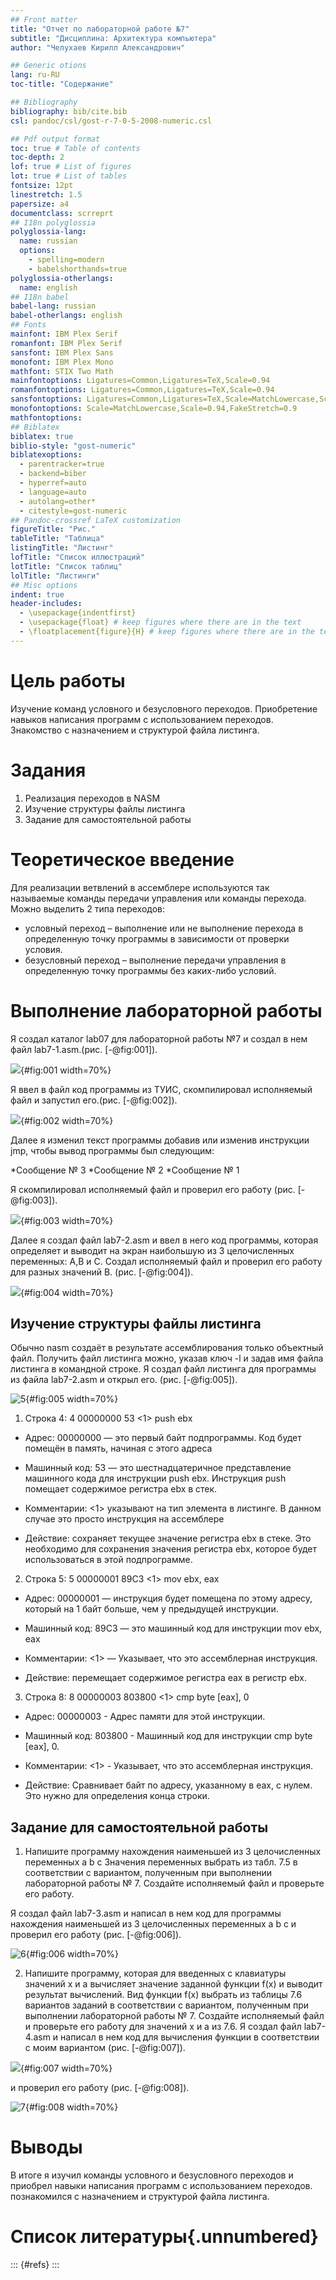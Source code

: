 ```yaml
---
## Front matter
title: "Отчет по лабораторной работе №7"
subtitle: "Дисциплина: Архитектура компьютерa"
author: "Челухаeв Кирилл Александрович"

## Generic otions
lang: ru-RU
toc-title: "Содержание"

## Bibliography
bibliography: bib/cite.bib
csl: pandoc/csl/gost-r-7-0-5-2008-numeric.csl

## Pdf output format
toc: true # Table of contents
toc-depth: 2
lof: true # List of figures
lot: true # List of tables
fontsize: 12pt
linestretch: 1.5
papersize: a4
documentclass: scrreprt
## I18n polyglossia
polyglossia-lang:
  name: russian
  options:
	- spelling=modern
	- babelshorthands=true
polyglossia-otherlangs:
  name: english
## I18n babel
babel-lang: russian
babel-otherlangs: english
## Fonts
mainfont: IBM Plex Serif
romanfont: IBM Plex Serif
sansfont: IBM Plex Sans
monofont: IBM Plex Mono
mathfont: STIX Two Math
mainfontoptions: Ligatures=Common,Ligatures=TeX,Scale=0.94
romanfontoptions: Ligatures=Common,Ligatures=TeX,Scale=0.94
sansfontoptions: Ligatures=Common,Ligatures=TeX,Scale=MatchLowercase,Scale=0.94
monofontoptions: Scale=MatchLowercase,Scale=0.94,FakeStretch=0.9
mathfontoptions:
## Biblatex
biblatex: true
biblio-style: "gost-numeric"
biblatexoptions:
  - parentracker=true
  - backend=biber
  - hyperref=auto
  - language=auto
  - autolang=other*
  - citestyle=gost-numeric
## Pandoc-crossref LaTeX customization
figureTitle: "Рис."
tableTitle: "Таблица"
listingTitle: "Листинг"
lofTitle: "Список иллюстраций"
lotTitle: "Список таблиц"
lolTitle: "Листинги"
## Misc options
indent: true
header-includes:
  - \usepackage{indentfirst}
  - \usepackage{float} # keep figures where there are in the text
  - \floatplacement{figure}{H} # keep figures where there are in the text
---
```


# Цель работы

Изучение команд условного и безусловного переходов. Приобретение навыков написания
программ с использованием переходов. Знакомство с назначением и структурой файла
листинга.

# Задания

1. Реализация переходов в NASM
2. Изучение структуры файлы листинга
3. Задание для самостоятельной работы

# Теоретическое введение

Для реализации ветвлений в ассемблере используются так называемые команды передачи
управления или команды перехода. Можно выделить 2 типа переходов:
* условный переход – выполнение или не выполнение перехода в определенную точку
программы в зависимости от проверки условия.
* безусловный переход – выполнение передачи управления в определенную точку программы без каких-либо условий.

# Выполнение лабораторной работы

Я создал каталог lab07 для лабораторной работы №7 и создал в нем файл lab7-1.asm.(рис. [-@fig:001]).

![](image/P1.jpg){#fig:001 width=70%}

Я ввел в файл код программы из ТУИС, скомпилировал исполняемый файл и запустил его.(рис. [-@fig:002]).

![](image/P2.jpg){#fig:002 width=70%}

Далее я изменил текст программы добавив или изменив инструкции jmp, чтобы вывод программы был следующим:

*Сообщение № 3
*Сообщение № 2
*Сообщение № 1

Я скомпилировал исполняемый файл и проверил его работу (рис. [-@fig:003]).

![](image/P3.jpg){#fig:003 width=70%}

Далее я создал файл lab7-2.asm и ввел в него код программы, которая определяет и выводит на экран наибольшую из 3 целочисленных переменных: A,B и C. Создал исполняемый файл и проверил его работу для разных значений B. (рис. [-@fig:004]).

![](image/P4.jpg){#fig:004 width=70%}

## Изучение структуры файлы листинга

Обычно nasm создаёт в результате ассемблирования только объектный файл. Получить
файл листинга можно, указав ключ -l и задав имя файла листинга в командной строке.
Я создал файл листинга для программы из файла lab7-2.asm и открыл его. (рис. [-@fig:005]).

![5](image/P5.jpg){#fig:005 width=70%}

1.  Строка 4: 4 00000000 53 <1> push ebx

* Адрес: 00000000 — это первый байт подпрограммы. Код будет помещён в память, начиная с этого адреса 

* Машинный код: 53 — это шестнадцатеричное представление машинного кода для инструкции push ebx. Инструкция push помещает содержимое регистра ebx в стек.

* Комментарии: <1> указывают на тип элемента в листинге. В данном случае это просто инструкция на ассемблере

* Действие: сохраняет текущее значение регистра ebx в стеке. Это необходимо для сохранения значения регистра ebx, которое будет использоваться в этой подпрограмме.

2. Строка 5: 5 00000001 89C3 <1> mov ebx, eax

* Адрес: 00000001 — инструкция будет помещена по этому адресу, который на 1 байт больше, чем у предыдущей инструкции.

* Машинный код: 89C3 — это машинный код для инструкции mov ebx, eax

* Комментарии: <1> — Указывает, что это ассемблерная инструкция.

* Действие: перемещает содержимое регистра eax в регистр ebx. 

3.  Строка 8: 8 00000003 803800 <1> cmp byte [eax], 0

* Адрес: 00000003 - Адрес памяти для этой инструкции.

* Машинный код: 803800 - Машинный код для инструкции cmp byte [eax], 0.

* Комментарии: <1> - Указывает, что это ассемблерная инструкция.

* Действие: Сравнивает байт по адресу, указанному в eax, с нулем. Это нужно для определения конца строки.



## Задание для самостоятельной работы

1. Напишите программу нахождения наименьшей из 3 целочисленных переменных a b c
Значения переменных выбрать из табл. 7.5 в соответствии с вариантом, полученным
при выполнении лабораторной работы № 7. Создайте исполняемый файл и проверьте
его работу. 

Я создал файл lab7-3.asm и написал в нем код для программы нахождения наименьшей из 3 целочисленных переменных a b c и проверил его работу (рис. [-@fig:006]).

![6](image/P6.jpg){#fig:006 width=70%}

2. Напишите программу, которая для введенных с клавиатуры значений x и a вычисляет
значение заданной функции f(x) и выводит результат вычислений. Вид функции f(x)
выбрать из таблицы 7.6 вариантов заданий в соответствии с вариантом, полученным
при выполнении лабораторной работы № 7. Создайте исполняемый файл и проверьте
его работу для значений x и a из 7.6.
Я создал файл lab7-4.asm и написал в нем код для вычисления функции в соответствии с моим вариантом (рис. [-@fig:007]).

![](image/PH.jpg){#fig:007 width=70%}

и проверил его работу (рис. [-@fig:008]).

![7](image/P7.jpg){#fig:008 width=70%}

# Выводы

В итоге я изучил команды условного и безусловного переходов и приобрел навыки написания программ с использованием переходов. познакомился с назначением и структурой файла листинга.


# Список литературы{.unnumbered}

::: {#refs}
:::
